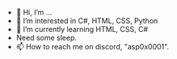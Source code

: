 - 👋 Hi, I’m ...
- 👀 I’m interested in C#, HTML, CSS, Python
- 🌱 I’m currently learning HTML, CSS, C#
- Need some sleep.
- 📫 How to reach me on discord, "asp0x0001".
<!---
Samthesad/Samthesad is a ✨ special ✨ repository because its `README.md` (this file) appears on your GitHub profile.
You can click the Preview link to take a look at your changes.
--->
